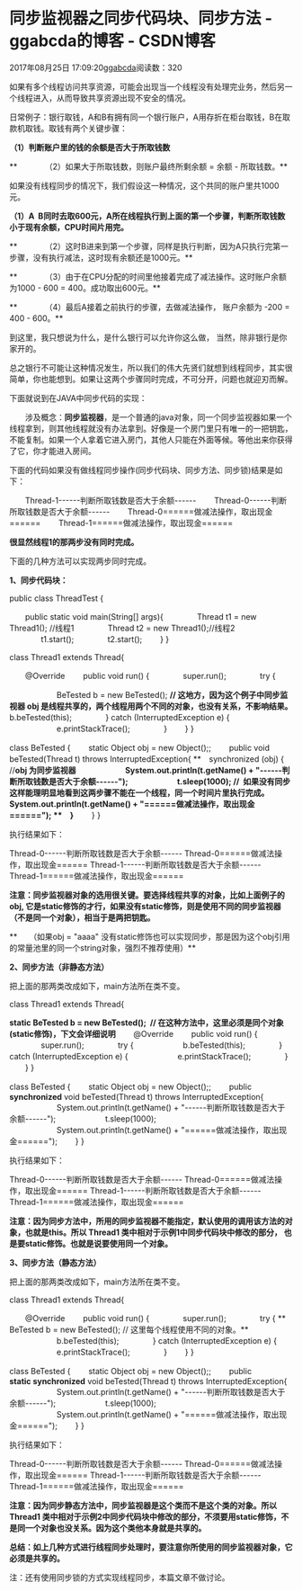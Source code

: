 # 同步监视器之同步代码块、同步方法 - ggabcda的博客 - CSDN博客





2017年08月25日 17:09:20[ggabcda](https://me.csdn.net/ggabcda)阅读数：320








如果有多个线程访问共享资源，可能会出现当一个线程没有处理完业务，然后另一个线程进入，从而导致共享资源出现不安全的情况。



日常例子：银行取钱，A和B有拥有同一个银行账户，A用存折在柜台取钱，B在取款机取钱。取钱有两个关键步骤：

**（1）判断账户里的钱的余额是否大于所取钱数**

**　　　　（2）如果大于所取钱数，则账户最终所剩余额 = 余额 - 所取钱数。**

如果没有线程同步的情况下，我们假设这一种情况，这个共同的账户里共1000元。

**（1）A  B同时去取600元，A所在线程执行到上面的第一个步骤，判断所取钱数小于现有余额，CPU时间片用完。**

**　　　　（2）这时B进来到第一个步骤，同样是执行判断，因为A只执行完第一步骤，没有执行减法，这时现有余额还是1000元。**

**　　　　（3）由于在CPU分配的时间里他接着完成了减法操作。这时账户余额为1000 - 600 = 400。成功取出600元。**

**　　　　（4）最后A接着之前执行的步骤，去做减法操作， 账户余额为 -200 = 400 - 600。**

到这里，我只想说为什么，是什么银行可以允许你这么做， 当然，除非银行是你家开的。

总之银行不可能让这种情况发生，所以我们的伟大先贤们就想到线程同步，其实很简单，你也能想到。如果让这两个步骤同时完成，不可分开，问题也就迎刃而解。



下面就说到在JAVA中同步代码的实现：

　　涉及概念：**同步监视器**，是一个普通的java对象，同一个同步监视器如果一个线程拿到，则其他线程就没有办法拿到。好像是一个房门里只有唯一的一把钥匙， 不能复制。如果一个人拿着它进入房门，其他人只能在外面等候。等他出来你获得了它，你才能进入房间。

下面的代码如果没有做线程同步操作(同步代码块、同步方法、同步锁)结果是如下：

　　Thread-1------判断所取钱数是否大于余额------
　　Thread-0------判断所取钱数是否大于余额------
　　Thread-0======做减法操作，取出现金======
　　Thread-1======做减法操作，取出现金======

**很显然线程1的那两步没有同时完成。**



下面的几种方法可以实现两步同时完成。

**1、同步代码块：**

public class ThreadTest {

　　public static void main(String[] args){
　　　　Thread t1 = new Thread1(); //线程1
　　　　Thread t2 = new Thread1();//线程2
　　　　t1.start();
　　　　t2.start();
　　}
}

class Thread1 extends Thread{

　　@Override
　　public void run() {
　　　　super.run();
　　　　try {

　　　　　　BeTested b = new BeTested(); **// 这地方，因为这个例子中同步监视器 obj 是线程共享的，两个线程用两个不同的对象，也没有关系，不影响结果。**
　　　　　　b.beTested(this);
　　　　} catch (InterruptedException e) {
　　　　　　e.printStackTrace();
　　　　}
　　}
}

class BeTested {
　　static Object obj = new Object();;
　　public void beTested(Thread t) throws InterruptedException{
**　synchronized (obj) { //****obj 为同步监视器**
　　　　　　System.out.println(t.getName() + "------判断所取钱数是否大于余额------");
　　　　　　t.sleep(1000); //  **如果没有同步这样能理明显地看到这两步骤不能在一个线程，同一个时间片里执行完成。**
　　　　　　System.out.println(t.getName() + "======做减法操作，取出现金======");
**　}**
　　}
}

执行结果如下：

Thread-0------判断所取钱数是否大于余额------
Thread-0======做减法操作，取出现金======
Thread-1------判断所取钱数是否大于余额------
Thread-1======做减法操作，取出现金======

**注意：同步监视器对象的选用很关键。要选择线程共享的对象，比如上面例子的 obj, 它是static修饰的才行，如果没有static修饰，则是使用不同的同步监视器（不是同一个对象），相当于是两把钥匙。**

**　　（如果obj = "aaaa" 没有static修饰也可以实现同步，那是因为这个obj引用的常量池里的同一个string对象，强烈不推荐使用）**



**2、同步方法（非静态方法）**

把上面的那两类改成如下，main方法所在类不变。

class Thread1 extends Thread{

**static BeTested b = new BeTested();  // 在这种方法中，这里必须是同个对象(static修饰)，下文会详细说明**
　　@Override
　　public void run() {
　　　　super.run();
　　　　try {
　　　　　　b.beTested(this);
　　　　} catch (InterruptedException e) {
　　　　　　e.printStackTrace();
　　　　}
　　}
}

class BeTested {
　　static Object obj = new Object();;
　　public **synchronized** void beTested(Thread t) throws InterruptedException{
　　　　　　System.out.println(t.getName() + "------判断所取钱数是否大于余额------");
　　　　　　t.sleep(1000); 
　　　　　　System.out.println(t.getName() + "======做减法操作，取出现金======");
　　}
}

执行结果如下：

Thread-0------判断所取钱数是否大于余额------
Thread-0======做减法操作，取出现金======
Thread-1------判断所取钱数是否大于余额------
Thread-1======做减法操作，取出现金======

**注意：因为同步方法中，所用的同步监视器不能指定，默认使用的调用该方法的对象，也就是this。所以 Thread1 类中相对于示例1中同步代码块中修改的部分， 也是要static修饰。也就是说要使用同一个对象。**



**3、同步方法（静态方法）**

把上面的那两类改成如下，main方法所在类不变。

class Thread1 extends Thread{

　　@Override
　　public void run() {
　　　　super.run();
　　　　try {
**　BeTested b = new BeTested(); // 这里每个线程使用不同的对象。**
　　　　　　b.beTested(this);
　　　　} catch (InterruptedException e) {
　　　　　　e.printStackTrace();
　　　　}
　　}
}

class BeTested {
　　static Object obj = new Object();;
　　public **static synchronized** void beTested(Thread t) throws InterruptedException{
　　　　　　System.out.println(t.getName() + "------判断所取钱数是否大于余额------");
　　　　　　t.sleep(1000); 
　　　　　　System.out.println(t.getName() + "======做减法操作，取出现金======");
　　}
}

执行结果如下：

Thread-0------判断所取钱数是否大于余额------
Thread-0======做减法操作，取出现金======
Thread-1------判断所取钱数是否大于余额------
Thread-1======做减法操作，取出现金======

**注意：因为同步静态方法中，同步监视器是这个类而不是这个类的对象。所以Thread1 类中相对于示例2中同步代码块中修改的部分，不须要用static修饰，不是同一个对象也没关系。因为这个类他本身就是共享的。**



**总结：如上几种方式进行线程同步处理时，要注意你所使用的同步监视器对象，它必须是共享的。**



注：还有使用同步锁的方式实现线程同步，本篇文章不做讨论。





